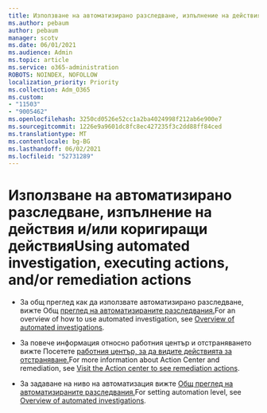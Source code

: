 ```yaml
---
title: Използване на автоматизирано разследване, изпълнение на действия и/или коригиращи действия
ms.author: pebaum
author: pebaum
manager: scotv
ms.date: 06/01/2021
ms.audience: Admin
ms.topic: article
ms.service: o365-administration
ROBOTS: NOINDEX, NOFOLLOW
localization_priority: Priority
ms.collection: Adm_O365
ms.custom:
- "11503"
- "9005462"
ms.openlocfilehash: 3250cd0526e52cc1a2ba4024998f212ab6e900e7
ms.sourcegitcommit: 1226e9a9601dc8fc8ec427235f3c2dd88ff84ced
ms.translationtype: MT
ms.contentlocale: bg-BG
ms.lasthandoff: 06/02/2021
ms.locfileid: "52731289"
---
```

# <a name="using-automated-investigation-executing-actions-andor-remediation-actions"></a><span data-ttu-id="599ab-102">Използване на автоматизирано разследване, изпълнение на действия и/или коригиращи действия</span><span class="sxs-lookup"><span data-stu-id="599ab-102">Using automated investigation, executing actions, and/or remediation actions</span></span>

- <span data-ttu-id="599ab-103">За общ преглед как да използвате автоматизирано разследване, вижте Общ [преглед на автоматизираните разследвания.](/microsoft-365/security/defender-endpoint/automated-investigations)</span><span class="sxs-lookup"><span data-stu-id="599ab-103">For an overview of how to use automated investigation, see [Overview of automated investigations](/microsoft-365/security/defender-endpoint/automated-investigations).</span></span>

- <span data-ttu-id="599ab-104">За повече информация относно работния център и отстраняването вижте Посетете [работния център, за да видите действията за отстраняване.](/security/defender-endpoint/auto-investigation-action-center)</span><span class="sxs-lookup"><span data-stu-id="599ab-104">For more information about Action Center and remediation, see [Visit the Action center to see remediation actions](/security/defender-endpoint/auto-investigation-action-center).</span></span>

- <span data-ttu-id="599ab-105">За задаване на ниво на автоматизация вижте [Общ преглед на автоматизираните разследвания.](/microsoft-365/security/defender-endpoint/automated-investigations)</span><span class="sxs-lookup"><span data-stu-id="599ab-105">For setting automation level, see [Overview of automated investigations](/microsoft-365/security/defender-endpoint/automated-investigations).</span></span>